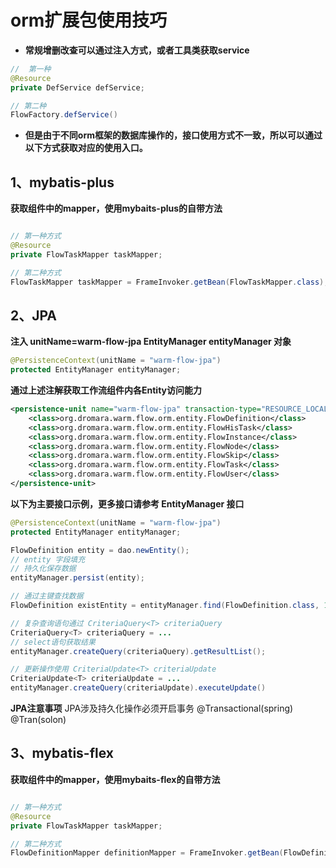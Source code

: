 # orm扩展包使用技巧
- **常规增删改查可以通过注入方式，或者工具类获取service**
```java
//  第一种
@Resource
private DefService defService;

// 第二种
FlowFactory.defService()
```
- **但是由于不同orm框架的数据库操作的，接口使用方式不一致，所以可以通过以下方式获取对应的使用入口。**

## 1、mybatis-plus

**获取组件中的mapper，使用mybaits-plus的自带方法**
```java

// 第一种方式
@Resource
private FlowTaskMapper taskMapper;

// 第二种方式
FlowTaskMapper taskMapper = FrameInvoker.getBean(FlowTaskMapper.class);
```

## 2、JPA

**注入 unitName=warm-flow-jpa  EntityManager entityManager 对象**

```java
@PersistenceContext(unitName = "warm-flow-jpa")
protected EntityManager entityManager;
```
**通过上述注解获取工作流组件内各Entity访问能力**
```xml
<persistence-unit name="warm-flow-jpa" transaction-type="RESOURCE_LOCAL">
    <class>org.dromara.warm.flow.orm.entity.FlowDefinition</class>
    <class>org.dromara.warm.flow.orm.entity.FlowHisTask</class>
    <class>org.dromara.warm.flow.orm.entity.FlowInstance</class>
    <class>org.dromara.warm.flow.orm.entity.FlowNode</class>
    <class>org.dromara.warm.flow.orm.entity.FlowSkip</class>
    <class>org.dromara.warm.flow.orm.entity.FlowTask</class>
    <class>org.dromara.warm.flow.orm.entity.FlowUser</class>
</persistence-unit>
```
**以下为主要接口示例，更多接口请参考 EntityManager 接口**
```java
@PersistenceContext(unitName = "warm-flow-jpa")
protected EntityManager entityManager;

FlowDefinition entity = dao.newEntity();
// entity 字段填充
// 持久化保存数据
entityManager.persist(entity); 

// 通过主键查找数据
FlowDefinition existEntity = entityManager.find(FlowDefinition.class, 1l);

// 复杂查询语句通过 CriteriaQuery<T> criteriaQuery 
CriteriaQuery<T> criteriaQuery = ...
// select语句获取结果
entityManager.createQuery(criteriaQuery).getResultList();

// 更新操作使用 CriteriaUpdate<T> criteriaUpdate 
CriteriaUpdate<T> criteriaUpdate = ...
entityManager.createQuery(criteriaUpdate).executeUpdate()
```
**JPA注意事项** JPA涉及持久化操作必须开启事务  @Transactional(spring) @Tran(solon)


## 3、mybatis-flex

**获取组件中的mapper，使用mybaits-flex的自带方法**
```java

// 第一种方式
@Resource
private FlowTaskMapper taskMapper;

// 第二种方式
FlowDefinitionMapper definitionMapper = FrameInvoker.getBean(FlowDefinitionMapper.class);

```
